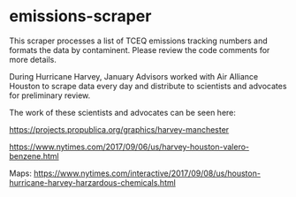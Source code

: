 # emissions-scraper
This scraper processes a list of TCEQ emissions tracking numbers and formats the data by contaminent. Please review the code comments for more details.

During Hurricane Harvey, January Advisors worked with Air Alliance Houston to scrape data every day and distribute to scientists and advocates for preliminary review.

The work of these scientists and advocates can be seen here:

https://projects.propublica.org/graphics/harvey-manchester

https://www.nytimes.com/2017/09/06/us/harvey-houston-valero-benzene.html

Maps:
https://www.nytimes.com/interactive/2017/09/08/us/houston-hurricane-harvey-harzardous-chemicals.html
